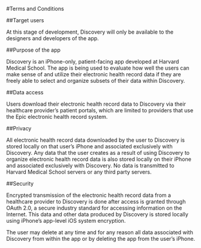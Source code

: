 #Terms and Conditions

##Target users

At this stage of development, Discovery will only be available to the designers and developers of the app.

##Purpose of the app

Discovery is an iPhone-only, patient-facing app developed at Harvard Medical School. The app is being used to evaluate how well the users can make sense of and utilize their electronic health record data if they are freely able to select and organize subsets of their data within Discovery.

##Data access

Users download their electronic health record data to Discovery via their healthcare provider’s patient portals, which are limited to providers that use the Epic electronic health record system.

##Privacy

All electronic health record data downloaded by the user to Discovery is stored locally on that user’s iPhone and associated exclusively with Discovery. Any data that the user creates as a result of using Discovery to organize electronic health record data is also stored locally on their iPhone and associated exclusively with Discovery. No data is transmitted to Harvard Medical School servers or any third party servers.

##Security

Encrypted transmission of the electronic health record data from a healthcare provider to Discovery is done after access is granted through OAuth 2.0, a secure industry standard for accessing information on the Internet. This data and other data produced by Discovery is stored locally using iPhone’s app-level iOS system encryption.

The user may delete at any time and for any reason all data associated with Discovery from within the app or by deleting the app from the user’s iPhone.
